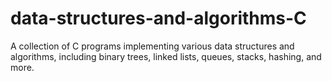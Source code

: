 # data-structures-and-algorithms-C
A collection of C programs implementing various data structures and algorithms, including binary trees, linked lists, queues, stacks, hashing, and more.
